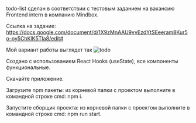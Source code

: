 todo-list сделан в соответствии с тестовым заданием 
на вакансию Frontend intern в компанию Mindbox.

Ссылка на задание: https://docs.google.com/document/d/1X9zMnAAU9vvEzdYtSEeeram8Kur5o-py5ChKlK5TIa8/edit#

Мой вариант работы выглядет так ![todo](https://user-images.githubusercontent.com/105805998/174480393-f44476db-3f02-45c7-a508-60da0d8700d6.png)

Создано с использованием  React Hooks (useState), все компоненты функциональные.

Скачайте приложение.

Загрузите npm пакеты: из корневой папки с проектом выполните в командной строке cmd: npm i.

Запустите сборщик проекта: из корневой папки с проектом выполните в командной строке cmd: npm run start.
